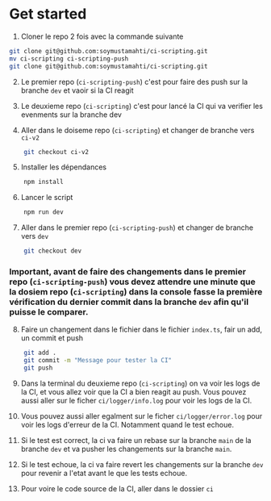 # Get started

1. Cloner le repo 2 fois avec la commande suivante

```bash
git clone git@github.com:soymustamahti/ci-scripting.git
mv ci-scripting ci-scripting-push
git clone git@github.com:soymustamahti/ci-scripting.git
```

2. Le premier repo (`ci-scripting-push`) c'est pour faire des push sur la branche `dev` et vaoir si la CI reagit

3. Le deuxieme repo (`ci-scripting`) c'est pour lancé la CI qui va verifier les evenments sur la branche dev

4. Aller dans le doiseme repo (`ci-scripting`) et changer de branche vers `ci-v2`

```bash
    git checkout ci-v2
```

5. Installer les dépendances

```bash
    npm install
```

6. Lancer le script

```bash
    npm run dev
```

7. Aller dans le premier repo (`ci-scripting-push`) et changer de branche vers `dev`

```bash
    git checkout dev
```

 ### Important, avant de faire des changements dans le premier repo (`ci-scripting-push`) vous devez attendre une minute que la dosiem repo (`ci-scripting`) dans la console fasse la première vérification du dernier commit dans la branche `dev` afin qu'il puisse le comparer. 

8. Faire un changement dans le fichier dans le fichier `index.ts`, fair un add, un commit et push

```bash
    git add .
    git commit -m "Message pour tester la CI"
    git push
```

9. Dans la terminal du deuxieme repo (`ci-scripting`) on va voir les logs de la CI, et vous allez voir que la CI a bien reagit au push. Vous pouvez aussi aller sur le ficher `ci/logger/info.log` pour voir les logs de la CI.

10. Vous pouvez aussi aller egalment sur le ficher `ci/logger/error.log` pour voir les logs d'erreur de la CI. Notamment quand le test echoue.

11. Si le test est correct, la ci va faire un rebase sur la branche `main` de la branche `dev` et va pusher les changements sur la branche `main`.

12. Si le test echoue, la ci va faire revert les changements sur la branche `dev` pour revenir a l'etat avant le que les tests echoue.

13. Pour voire le code source de la CI, aller dans le dossier `ci`